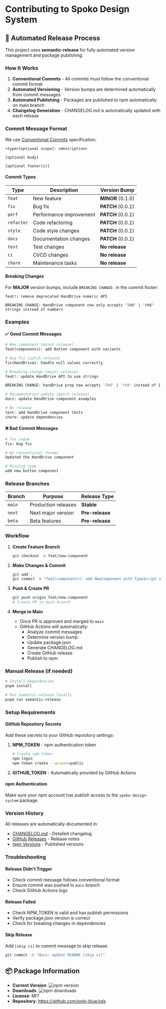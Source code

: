 # Contributing to Spoko Design System

## 🚀 Automated Release Process

This project uses **semantic-release** for fully automated version management and package publishing.

### How It Works

1. **Conventional Commits** - All commits must follow the conventional commit format
2. **Automated Versioning** - Version bumps are determined automatically from commit messages
3. **Automated Publishing** - Packages are published to npm automatically on main branch
4. **Changelog Generation** - CHANGELOG.md is automatically updated with each release

### Commit Message Format

We use [Conventional Commits](https://www.conventionalcommits.org/) specification:

```
<type>[optional scope]: <description>

[optional body]

[optional footer(s)]
```

#### Commit Types

| Type | Description | Version Bump |
|------|-------------|--------------|
| `feat` | New feature | **MINOR** (0.1.0) |
| `fix` | Bug fix | **PATCH** (0.0.1) |
| `perf` | Performance improvement | **PATCH** (0.0.1) |
| `refactor` | Code refactoring | **PATCH** (0.0.1) |
| `style` | Code style changes | **PATCH** (0.0.1) |
| `docs` | Documentation changes | **PATCH** (0.0.1) |
| `test` | Test changes | **No release** |
| `ci` | CI/CD changes | **No release** |
| `chore` | Maintenance tasks | **No release** |

#### Breaking Changes

For **MAJOR** version bumps, include `BREAKING CHANGE:` in the commit footer:

```
feat!: remove deprecated HandDrive numeric API

BREAKING CHANGE: HandDrive component now only accepts 'lhd' | 'rhd' strings instead of numbers
```

### Examples

#### ✅ Good Commit Messages

```bash
# New component (minor release)
feat(components): add Button component with variants

# Bug fix (patch release)
fix(HandDrive): handle null values correctly

# Breaking change (major release)
feat!: update HandDrive API to use strings

BREAKING CHANGE: handDrive prop now accepts 'lhd' | 'rhd' instead of 1 | 2

# Documentation update (patch release)
docs: update HandDrive component examples

# No release
test: add HandDrive component tests
chore: update dependencies
```

#### ❌ Bad Commit Messages

```bash
# Too vague
fix: bug fix

# No conventional format
Updated the HandDrive component

# Missing type
add new button component
```

### Release Branches

| Branch | Purpose | Release Type |
|--------|---------|--------------|
| `main` | Production releases | **Stable** |
| `next` | Next major version | **Pre-release** |
| `beta` | Beta features | **Pre-release** |

### Workflow

1. **Create Feature Branch**
   ```bash
   git checkout -b feat/new-component
   ```

2. **Make Changes & Commit**
   ```bash
   git add .
   git commit -m "feat(components): add NewComponent with TypeScript support"
   ```

3. **Push & Create PR**
   ```bash
   git push origin feat/new-component
   # Create PR to main branch
   ```

4. **Merge to Main**
   - Once PR is approved and merged to `main`
   - GitHub Actions will automatically:
     - Analyze commit messages
     - Determine version bump
     - Update package.json
     - Generate CHANGELOG.md
     - Create GitHub release
     - Publish to npm

### Manual Release (if needed)

```bash
# Install dependencies
pnpm install

# Run semantic-release locally
pnpm run semantic-release
```

### Setup Requirements

#### GitHub Repository Secrets

Add these secrets to your GitHub repository settings:

1. **NPM_TOKEN** - npm authentication token
   ```bash
   # Create npm token
   npm login
   npm token create --access=public
   ```

2. **GITHUB_TOKEN** - Automatically provided by GitHub Actions

#### npm Authentication

Make sure your npm account has publish access to the `spoko-design-system` package.

### Version History

All releases are automatically documented in:
- [CHANGELOG.md](./CHANGELOG.md) - Detailed changelog
- [GitHub Releases](https://github.com/polo-blue/sds/releases) - Release notes
- [npm Versions](https://www.npmjs.com/package/spoko-design-system?activeTab=versions) - Published versions

### Troubleshooting

#### Release Didn't Trigger
- Check commit message follows conventional format
- Ensure commit was pushed to `main` branch
- Check GitHub Actions logs

#### Release Failed
- Check NPM_TOKEN is valid and has publish permissions
- Verify package.json version is correct
- Check for breaking changes in dependencies

#### Skip Release
Add `[skip ci]` to commit message to skip release:
```bash
git commit -m "docs: update README [skip ci]"
```

## 📦 Package Information

- **Current Version**: ![npm version](https://img.shields.io/npm/v/spoko-design-system)
- **Downloads**: ![npm downloads](https://img.shields.io/npm/dm/spoko-design-system)
- **License**: MIT
- **Repository**: https://github.com/polo-blue/sds
